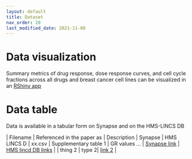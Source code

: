 ```yaml
---
layout: default
title: Dataset
nav_order: 20
last_modified_date: 2021-11-09
---
```


# Data visualization

Summary metrics of drug response, dose response curves, and cell cycle fractions across all drugs and breast cancer cell lines can be visualized in an [RShiny app](https://labsyspharm.shinyapps.io/HMSLINCS_BRCA_Browser/)


# Data table

Data is available in a tabular form on Synapse and on the HMS-LINCS DB 

| Filename | Referenced in the paper as | Description |   Synapse | HMS LINCS D
| xx.csv | Supplementary table 1  | GR values ... | [Synapse link](https://www.nobelprize.org/prizes/chemistry/2021/summary/) | [HMS lincd DB links](https://www.improbable.com/2021-ceremony/winners/#ig2021) |
| thing 2 | type 2| [link 2](https://www.improbable.com/2021-ceremony/winners/#ig2021) |
